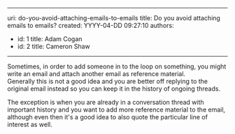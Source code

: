 

---
uri: do-you-avoid-attaching-emails-to-emails
title: Do you avoid attaching emails to emails?
created: YYYY-04-DD 09:27:10
authors:
  - id: 1
    title: Adam Cogan
  - id: 2
    title: Cameron Shaw
---




<span class='intro'> Sometimes, in order to add someone in to the loop on something, you might write an email and attach another email as reference material. <br>
Generally this is not a good idea and you are better off replying to the original email instead so you can keep it in the history of ongoing threads. 
 </span>

The exception is when you are already in a conversation thread with important history and you want to add more reference material to the email, although even then it's a good idea to also quote the particular line of interest as well. 



